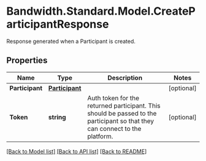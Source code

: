 # Bandwidth.Standard.Model.CreateParticipantResponse
Response generated when a Participant is created.

## Properties

Name | Type | Description | Notes
------------ | ------------- | ------------- | -------------
**Participant** | [**Participant**](Participant.md) |  | [optional] 
**Token** | **string** | Auth token for the returned participant.  This should be passed to the participant so that they can connect to the platform. | [optional] 

[[Back to Model list]](../README.md#documentation-for-models) [[Back to API list]](../README.md#documentation-for-api-endpoints) [[Back to README]](../README.md)

